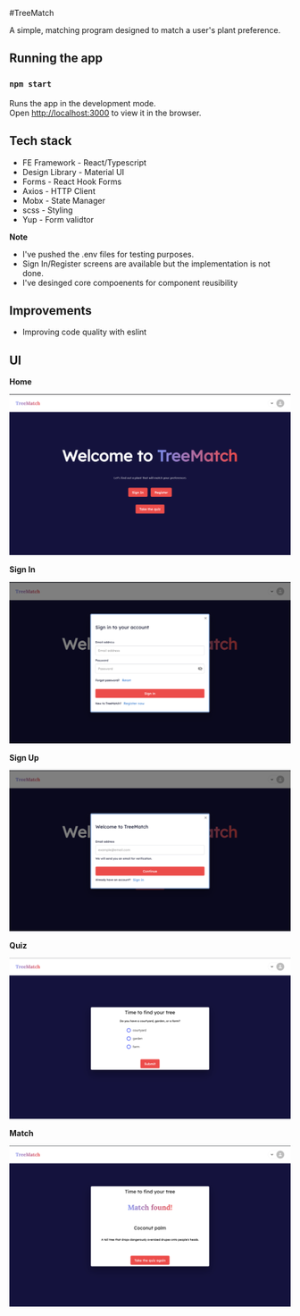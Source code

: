 #TreeMatch

A simple, matching program designed to match a user's plant preference. 

## Running the app
### `npm start`

Runs the app in the development mode.\
Open [http://localhost:3000](http://localhost:3000) to view it in the browser.

## Tech stack

- FE Framework - React/Typescript
- Design Library - Material UI
- Forms - React Hook Forms
- Axios - HTTP Client
- Mobx - State Manager
- scss - Styling
- Yup - Form validtor

**Note**
 - I've pushed the .env files for testing purposes.
 - Sign In/Register screens are available but the implementation is not done.
 - I've desinged core compoenents for component reusibility


## Improvements

- Improving code quality with eslint


## UI

**Home**

![treematch.fe](src/assets/app/home.png)

**Sign In**

![treematch.fe](src/assets/app/sign-in.png)


**Sign Up**

![treematch.fe](src/assets/app/sign-up.png)

**Quiz**

![treematch.fe](src/assets/app/quiz.png)


**Match**

![treematch.fe](src/assets/app/match.png)